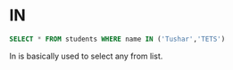 # IN

```SQL
SELECT * FROM students WHERE name IN ('Tushar','TETS')
```

In is basically used to select any from list.